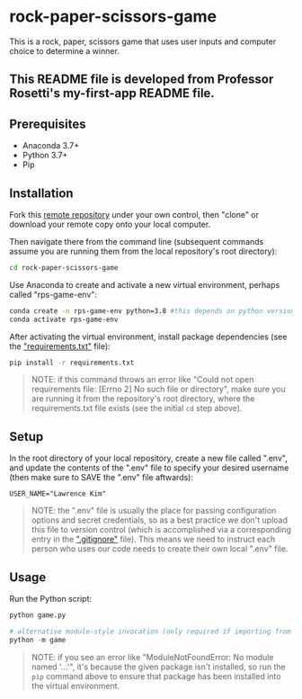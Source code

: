 # rock-paper-scissors-game

This is a rock, paper, scissors game that uses user inputs and computer choice to determine a winner. 

## This README file is developed from Professor Rosetti's my-first-app README file. 

## Prerequisites

  + Anaconda 3.7+
  + Python 3.7+
  + Pip

## Installation

Fork this [remote repository](https://github.com/larryk91/rock-paper-scissors-game) under your own control, then "clone" or download your remote copy onto your local computer.

Then navigate there from the command line (subsequent commands assume you are running them from the local repository's root directory):

```sh
cd rock-paper-scissors-game
```

Use Anaconda to create and activate a new virtual environment, perhaps called "rps-game-env":

```sh
conda create -n rps-game-env python=3.8 #this depends on python version
conda activate rps-game-env
```

After activating the virtual environment, install package dependencies (see the ["requirements.txt"](/requirements.txt) file):

```sh
pip install -r requirements.txt
```

> NOTE: if this command throws an error like "Could not open requirements file: [Errno 2] No such file or directory", make sure you are running it from the repository's root directory, where the requirements.txt file exists (see the initial `cd` step above).

## Setup

In the root directory of your local repository, create a new file called ".env", and update the contents of the ".env" file to specify your desired username (then make sure to SAVE the ".env" file aftwards):

    USER_NAME="Lawrence Kim"

> NOTE: the ".env" file is usually the place for passing configuration options and secret credentials, so as a best practice we don't upload this file to version control (which is accomplished via a corresponding entry in the [".gitignore"](/.gitignore) file). This means we need to instruct each person who uses our code needs to create their own local ".env" file.

## Usage

Run the Python script:

```py
python game.py

# alternative module-style invocation (only required if importing from one file to another):
python -m game
```

> NOTE: if you see an error like "ModuleNotFoundError: No module named '...'", it's because the given package isn't installed, so run the `pip` command above to ensure that package has been installed into the virtual environment.
